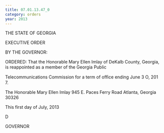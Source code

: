 ```yaml
---
title: 07.01.13.47_0
category: orders
year: 2013
---
```

 

THE STATE OF GEORGIA

EXECUTIVE ORDER

BY THE GOVERNOR:

ORDERED: That the Honorable Mary Ellen Imlay of DeKalb County, Georgia,
is reappointed as a member of the Georgia Public

Telecommunications Commission for a term of ofﬁce ending June
3 O, 201 7.

The Honorable Mary Ellen Imlay
945 E. Paces Ferry Road
Atlanta, Georgia 30326

This first day of July, 2013

D

GOVERNOR

